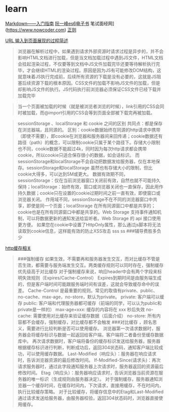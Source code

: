 # learn
[Markdown——入门指南](https://www.jianshu.com/p/1e402922ee32/)
[阮一峰es6电子书](http://es6.ruanyifeng.com)
笔试面经网](https://www.nowcoder.com)
[正则](https://baike.baidu.com/item/%E6%AD%A3%E5%88%99%E8%A1%A8%E8%BE%BE%E5%BC%8F/1700215?fr=aladdin)

[URL 输入到页面展现的过程简述](https://www.jianshu.com/p/63166522c244)
>浏览器在解析过程中，如果遇到请求外部资源时请求过程是异步的，并不会影响HTML文档进行加载，但是当文档加载过程中遇到JS文件，HTML文档会挂起渲染过程，不仅要等到文档中JS文件加载完毕还要等待解析执行完毕，才会继续HTML的渲染过程。原因是因为JS有可能修改DOM结构，这就意味着JS执行完成前，后续所有资源的下载是没有必要的，这就是JS阻塞后续资源下载的根本原因。CSS文件的加载不影响JS文件的加载，但是却影响JS文件的执行。JS代码执行前浏览器必须保证CSS文件已经下载并加载完毕


>当一个页面被加载的时候（就是被浏览者浏览的时候），link引用的CSS会同时被加载，而@import引用的CSS会等到页面全部被下载完再被加载。

>sessionStorage 、localStorage 和 cookie 之间的区别
共同点：都是保存在浏览器端，且同源的。
区别：cookie数据始终在同源的http请求中携带（即使不需要），即cookie在浏览器和服务器间来回传递；cookie数据还有路径（path）的概念，可以限制cookie只属于某个路径下。存储大小限制也不同，cookie数据不能超过4k，同时因为每次http请求都会携带cookie，所以cookie只适合保存很小的数据，如会话标识。
而sessionStorage和localStorage不会自动把数据发给服务器，仅在本地保存。sessionStorage和localStorage 虽然也有存储大小的限制，但比cookie大得多，可以达到5M或更大。
数据有效期不同，sessionStorage：仅在当前浏览器窗口关闭前有效，自然也就不可能持久保持；localStorage：始终有效，窗口或浏览器关闭也一直保存，因此用作持久数据；cookie只在设置的cookie过期时间之前一直有效，即使窗口或浏览器关闭。
作用域不同，sessionStorage不在不同的浏览器窗口中共享，即使是同一个页面；localStorage 在所有同源窗口中都是共享的；cookie也是在所有同源窗口中都是共享的。Web Storage 支持事件通知机制，可以将数据更新的通知发送给监听者。Web Storage 的 api 接口使用更方便。
如果您在cookie中设置了HttpOnly属性，那么通过js脚本将无法读取到cookie信息，这样能有效的防止XSS攻击
>sss
>ss ###辅导费胜多负少
>
[http缓存相关](https://www.cnblogs.com/chenqf/p/6386163.html)
>###强制缓存
如果生效，不需要再和服务器发生交互，而对比缓存不管是否生效，都需要与服务端发生交互。两类缓存规则可以同时存在，强制缓存优先级高于对比缓存
对于强制缓存来说，响应header中会有两个字段来标明失效规则（Expires/Cache-Control）
Expires到期时间是由服务端生成的，但是客户端时间可能跟服务端时间有误差，这就会导致缓存命中的误差。
Cache-Control 是最重要的规则。常见的取值有private、public、no-cache、max-age，no-store，默认为private。
private:             客户端可以缓存
public:              客户端和代理服务器都可缓存（前端的同学，可以认为public和private是一样的）
max-age=xxx:   缓存的内容将在 xxx 秒后失效
no-cache:          需要使用对比缓存来验证缓存数据（后面介绍）
no-store:           所有内容都不会缓存，强制缓存，对比缓存都不会触发
###对比缓存
，顾名思义，需要进行比较判断是否可以使用缓存。
浏览器第一次请求数据时，服务器会将缓存标识与数据一起返回给客户端，客户端将二者备份至缓存数据库中。
再次请求数据时，客户端将备份的缓存标识发送给服务器，服务器根据缓存标识进行判断，判断成功后，返回304状态码，通知客户端比较成功，可以使用缓存数据。
Last-Modified（响应头）：服务器在响应请求时，告诉浏览器资源的最后修改时间。
If-Modified-Since(请求头)：再次请求服务器时，通过此字段通知服务器上次请求时，服务器返回的资源最后修改时间。
Etag（响应头）：服务器响应请求时，告诉浏览器当前资源在服务器的唯一标识（生成规则由服务器决定）。
对于强制缓存，服务器通知浏览器一个缓存时间，在缓存时间内，下次请求，直接用缓存，不在时间内，执行比较缓存策略。
对于比较缓存，将缓存信息中的Etag和Last-Modified通过请求发送给服务器，由服务器校验，返回304状态码时，浏览器直接使用缓存。

